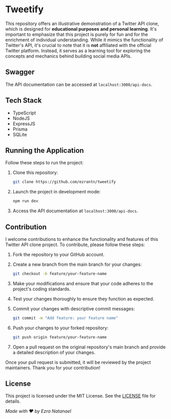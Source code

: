 # Tweetify

This repository offers an illustrative demonstration of a Twitter API clone, which is designed for **educational purposes and personal learning**. It's important to emphasize that this project is purely for fun and for the enrichment of individual understanding. While it mimics the functionality of Twitter's API, it's crucial to note that it is **not** affiliated with the official Twitter platform. Instead, it serves as a learning tool for exploring the concepts and mechanics behind building social media APIs.

## Swagger
The API documentation can be accessed at `localhost:3000/api-docs`.

## Tech Stack
- TypeScript
- NodeJS
- ExpressJS
- Prisma
- SQLite

## Running the Application

Follow these steps to run the project:

1. Clone this repository:
    ```bash
    git clone https://github.com/ezrantn/tweetify
    ```
2. Launch the project in development mode:
    ```bash
    npm run dev
    ```
3. Access the API documentation at `localhost:3000/api-docs`.

## Contribution
I welcome contributions to enhance the functionality and features of this Twitter API clone project. To contribute, please follow these steps:

1. Fork the repository to your GitHub account.

2. Create a new branch from the main branch for your changes:
    ```bash
    git checkout -b feature/your-feature-name
    ```
3. Make your modifications and ensure that your code adheres to the project's coding standards.

4. Test your changes thoroughly to ensure they function as expected.

5. Commit your changes with descriptive commit messages:
    ```bash
    git commit -m "Add feature: your feature name"
    ```
6. Push your changes to your forked repository:
    ```bash
    git push origin feature/your-feature-name
    ```
7. Open a pull request on the original repository's main branch and provide a detailed description of your changes.

Once your pull request is submitted, it will be reviewed by the project maintainers. Thank you for your contribution!

## License
This project is licensed under the MIT License. See the [LICENSE](https://github.com/ezrantn/tweetify/blob/main/LICENSE) file for details.

*Made with ❤️ by Ezra Natanael*